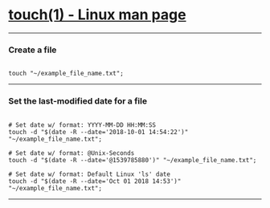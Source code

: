 

# [touch(1) - Linux man page](https://linux.die.net/man/1/touch)
***


### Create a file
```

touch "~/example_file_name.txt";

```
***


### Set the last-modified date for a file
```

# Set date w/ format: YYYY-MM-DD HH:MM:SS
touch -d "$(date -R --date='2018-10-01 14:54:22')" "~/example_file_name.txt";

# Set date w/ format: @Unix-Seconds
touch -d "$(date -R --date='@1539785880')" "~/example_file_name.txt";

# Set date w/ format: Default Linux 'ls' date
touch -d "$(date -R --date='Oct 01 2018 14:53')" "~/example_file_name.txt";

```
***
